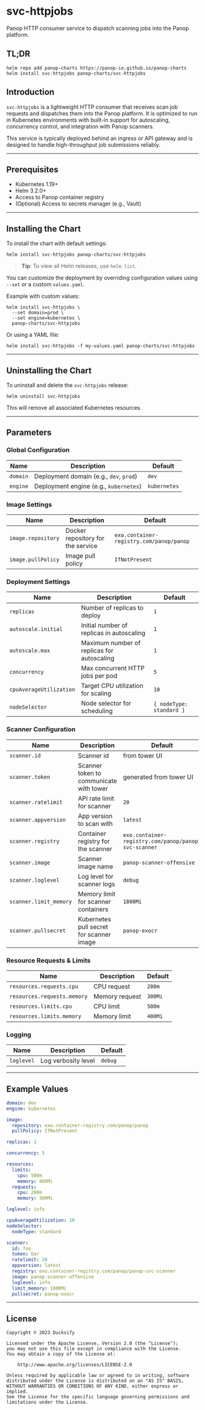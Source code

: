 # svc-httpjobs

Panop HTTP consumer service to dispatch scanning jobs into the Panop platform.

## TL;DR

```console
helm repo add panop-charts https://panop-io.github.io/panop-charts
helm install svc-httpjobs panop-charts/svc-httpjobs
```

## Introduction

`svc-httpjobs` is a lightweight HTTP consumer that receives scan job requests and dispatches them into the Panop
platform. It is optimized to run in Kubernetes environments with built-in support for autoscaling, concurrency control,
and integration with Panop scanners.

This service is typically deployed behind an ingress or API gateway and is designed to handle high-throughput job
submissions reliably.

---

## Prerequisites

- Kubernetes 1.19+
- Helm 3.2.0+
- Access to Panop container registry
- (Optional) Access to secrets manager (e.g., Vault)

---

## Installing the Chart

To install the chart with default settings:

```console
helm install svc-httpjobs panop-charts/svc-httpjobs
```

> **Tip**: To view all Helm releases, use `helm list`.

You can customize the deployment by overriding configuration values using `--set` or a custom `values.yaml`.

Example with custom values:

```console
helm install svc-httpjobs \
  --set domain=prod \
  --set engine=kubernetes \
  panop-charts/svc-httpjobs
```

Or using a YAML file:

```console
helm install svc-httpjobs -f my-values.yaml panop-charts/svc-httpjobs
```

---

## Uninstalling the Chart

To uninstall and delete the `svc-httpjobs` release:

```console
helm uninstall svc-httpjobs
```

This will remove all associated Kubernetes resources.

---

## Parameters

### Global Configuration

| Name     | Description                             | Default      |
|----------|-----------------------------------------|--------------|
| `domain` | Deployment domain (e.g., `dev`, `prod`) | `dev`        |
| `engine` | Deployment engine (e.g., `kubernetes`)  | `kubernetes` |

### Image Settings

| Name               | Description                       | Default                                  |
|--------------------|-----------------------------------|------------------------------------------|
| `image.repository` | Docker repository for the service | `exo.container-registry.com/panop/panop` |
| `image.pullPolicy` | Image pull policy                 | `IfNotPresent`                           |

### Deployment Settings

| Name                    | Description                                | Default                  |
|-------------------------|--------------------------------------------|--------------------------|
| `replicas`              | Number of replicas to deploy               | `1`                      |
| `autoscale.initial`     | Initial number of replicas in autoscaling  | `1`                      |
| `autoscale.max`         | Maximum number of replicas for autoscaling | `1`                      |
| `concurrency`           | Max concurrent HTTP jobs per pod           | `5`                      |
| `cpuAverageUtilization` | Target CPU utilization for scaling         | `10`                     |
| `nodeSelector`          | Node selector for scheduling               | `{ nodeType: standard }` |

### Scanner Configuration

| Name                           | Description                              | Default                                              |
|--------------------------------|------------------------------------------|------------------------------------------------------|
| `scanner.id`                   | Scanner id                               | from tower UI                                        |
| `scanner.token`                | Scanner token to communicate with tower  | generated from tower UI                              |
| `scanner.ratelimit`            | API rate limit for scanner               | `20`                                                 |
| `scanner.appversion`           | App version to scan with                 | `latest`                                             |
| `scanner.registry`             | Container registry for the scanner       | `exo.container-registry.com/panop/panop-svc-scanner` |
| `scanner.image`                | Scanner image name                       | `panop-scanner-offensive`                            |
| `scanner.loglevel`             | Log level for scanner logs               | `debug`                                              |
| `scanner.limit_memory`         | Memory limit for scanner containers      | `1800Mi`                                             |
| `scanner.pullsecret`           | Kubernetes pull secret for scanner image | `panop-exocr`                                        |

### Resource Requests & Limits

| Name                        | Description    | Default |
|-----------------------------|----------------|---------|
| `resources.requests.cpu`    | CPU request    | `200m`  |
| `resources.requests.memory` | Memory request | `300Mi` |
| `resources.limits.cpu`      | CPU limit      | `500m`  |
| `resources.limits.memory`   | Memory limit   | `400Mi` |

### Logging

| Name       | Description         | Default |
|------------|---------------------|---------|
| `loglevel` | Log verbosity level | `debug` |

---

## Example Values

```yaml
domain: dev
engine: kubernetes

image:
  repository: exo.container-registry.com/panop/panop
  pullPolicy: IfNotPresent

replicas: 1

concurrency: 5

resources:
  limits:
    cpu: 500m
    memory: 400Mi
  requests:
    cpu: 200m
    memory: 300Mi

loglevel: info

cpuAverageUtilization: 10
nodeSelector:
  nodeType: standard

scanner:
  id: foo
  token: bar
  ratelimit: 20
  appversion: latest
  registry: exo.container-registry.com/panop/panop-svc-scanner
  image: panop-scanner-offensive
  loglevel: info
  limit_memory: 1800Mi
  pullsecret: panop-exocr

```

---

## License

```text
Copyright © 2023 Ducksify

Licensed under the Apache License, Version 2.0 (the "License");
you may not use this file except in compliance with the License.
You may obtain a copy of the License at:

    http://www.apache.org/licenses/LICENSE-2.0

Unless required by applicable law or agreed to in writing, software
distributed under the License is distributed on an "AS IS" BASIS,
WITHOUT WARRANTIES OR CONDITIONS OF ANY KIND, either express or implied.
See the License for the specific language governing permissions and limitations under the License.
```
